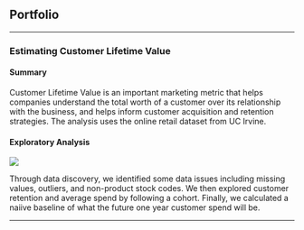 ## Portfolio

---

### Estimating Customer Lifetime Value

#### Summary
Customer Lifetime Value is an important marketing metric that helps companies understand the total worth of a customer over its relationship with the business, and helps inform customer acquisition and retention strategies. The analysis uses the online retail dataset from UC Irvine. 

#### Exploratory Analysis
[![](https://img.shields.io/badge/Jupyter-open_notebook-blue?logo=%23F37626)](https://bobby-nguy.github.io/notebooks/LTVExploratoryAnalysis.html)

Through data discovery, we identified some data issues including missing values, outliers, and non-product stock codes. We then explored customer retention and average spend by following a cohort. Finally, we calculated a naiive baseline of what the future one year customer spend will be.

---
